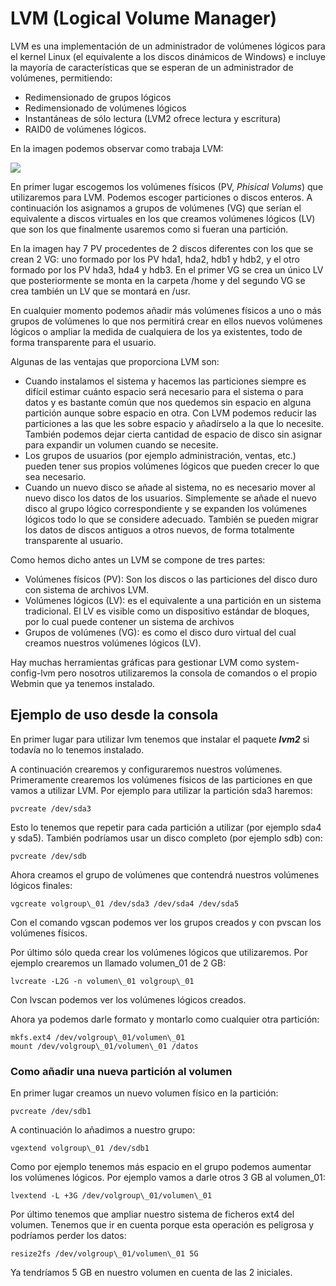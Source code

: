 LVM (Logical Volume Manager)
============================

LVM es una implementación de un administrador de volúmenes lógicos para el kernel Linux (el equivalente a los discos dinámicos de Windows) e incluye la mayoría de características que se esperan de un administrador de volúmenes, permitiendo:

-   Redimensionado de grupos lógicos
-   Redimensionado de volúmenes lógicos
-   Instantáneas de sólo lectura (LVM2 ofrece lectura y escritura)
-   RAID0 de volúmenes lógicos.

En la imagen podemos observar como trabaja LVM:

![](https://upload.wikimedia.org/wikipedia/commons/thumb/1/19/LVM-esquema_basico.PNG/420px-LVM-esquema_basico.PNG)

En primer lugar escogemos los volúmenes físicos (PV, *Phisical Volums*) que utilizaremos para LVM. Podemos escoger particiones o discos enteros. A continuación los asignamos a grupos de volúmenes (VG) que serían el equivalente a discos virtuales en los que creamos volúmenes lógicos (LV) que son los que finalmente usaremos como si fueran una partición.

En la imagen hay 7 PV procedentes de 2 discos diferentes con los que se crean 2 VG: uno formado por los PV hda1, hda2, hdb1 y hdb2, y el otro formado por los PV hda3, hda4 y hdb3. En el primer VG se crea un único LV que posteriormente se monta en la carpeta /home y del segundo VG se crea también un LV que se montará en /usr.

En cualquier momento podemos añadir más volúmenes físicos a uno o más grupos de volúmenes lo que nos permitirá crear en ellos nuevos volúmenes lógicos o ampliar la medida de cualquiera de los ya existentes, todo de forma transparente para el usuario.

Algunas de las ventajas que proporciona LVM son:

-   Cuando instalamos el sistema y hacemos las particiones siempre es difícil estimar cuánto espacio será necesario para el sistema o para datos y es bastante común que nos quedemos sin espacio en alguna partición aunque sobre espacio en otra. Con LVM podemos reducir las particiones a las que les sobre espacio y añadírselo a la que lo necesite. También podemos dejar cierta cantidad de espacio de disco sin asignar para expandir un volumen cuando se necesite.
-   Los grupos de usuarios (por ejemplo administración, ventas, etc.) pueden tener sus propios volúmenes lógicos que pueden crecer lo que sea necesario.
-   Cuando un nuevo disco se añade al sistema, no es necesario mover al nuevo disco los datos de los usuarios. Simplemente se añade el nuevo disco al grupo lógico correspondiente y se expanden los volúmenes lógicos todo lo que se considere adecuado. También se pueden migrar los datos de discos antiguos a otros nuevos, de forma totalmente transparente al usuario.

Como hemos dicho antes un LVM se compone de tres partes:

-   Volúmenes físicos (PV): Son los discos o las particiones del disco duro con sistema de archivos LVM.
-   Volúmenes lógicos (LV): es el equivalente a una partición en un sistema tradicional. El LV es visible como un dispositivo estándar de bloques, por lo cual puede contener un sistema de archivos
-   Grupos de volúmenes (VG): es como el disco duro virtual del cual creamos nuestros volúmenes lógicos (LV).

Hay muchas herramientas gráficas para gestionar LVM como system-config-lvm pero nosotros utilizaremos la consola de comandos o el propio Webmin que ya tenemos instalado.

Ejemplo de uso desde la consola
-------------------------------
En primer lugar para utilizar lvm tenemos que instalar el paquete ***lvm2*** si todavía no lo tenemos instalado.

A continuación crearemos y configuraremos nuestros volúmenes. Primeramente crearemos los volúmenes físicos de las particiones en que vamos a utilizar LVM. Por ejemplo para utilizar la partición sda3 haremos:

    pvcreate /dev/sda3

Esto lo tenemos que repetir para cada partición a utilizar (por ejemplo sda4 y sda5). También podríamos usar un disco completo (por ejemplo sdb) con:

    pvcreate /dev/sdb

Ahora creamos el grupo de volúmenes que contendrá nuestros volúmenes lógicos finales:

    vgcreate volgroup\_01 /dev/sda3 /dev/sda4 /dev/sda5

Con el comando vgscan podemos ver los grupos creados y con pvscan los volúmenes físicos.

Por último sólo queda crear los volúmenes lógicos que utilizaremos. Por ejemplo crearemos un llamado volumen\_01 de 2 GB:

    lvcreate -L2G -n volumen\_01 volgroup\_01

Con lvscan podemos ver los volúmenes lógicos creados.

Ahora ya podemos darle formato y montarlo como cualquier otra partición:

    mkfs.ext4 /dev/volgroup\_01/volumen\_01
    mount /dev/volgroup\_01/volumen\_01 /datos

### Como añadir una nueva partición al volumen

En primer lugar creamos un nuevo volumen físico en la partición:

    pvcreate /dev/sdb1

A continuación lo añadimos a nuestro grupo:

    vgextend volgroup\_01 /dev/sdb1

Como por ejemplo tenemos más espacio en el grupo podemos aumentar los volúmenes lógicos. Por ejemplo vamos a darle otros 3 GB al volumen\_01:

    lvextend -L +3G /dev/volgroup\_01/volumen\_01

Por último tenemos que ampliar nuestro sistema de ficheros ext4 del volumen. Tenemos que ir en cuenta porque esta operación es peligrosa y podríamos perder los datos:

    resize2fs /dev/volgroup\_01/volumen\_01 5G

Ya tendríamos 5 GB en nuestro volumen en cuenta de las 2 iniciales.